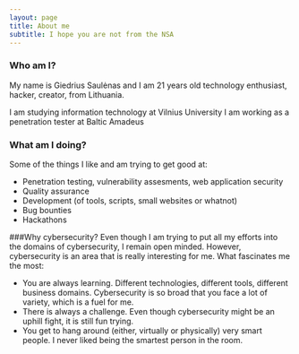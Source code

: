 ```yaml
---
layout: page
title: About me
subtitle: I hope you are not from the NSA
---
```


### Who am I?
My name is Giedrius Saulėnas and I am 21 years old technology enthusiast, hacker, creator, from Lithuania.

I am studying information technology at Vilnius University
I am working as a penetration tester at Baltic Amadeus

### What am I doing?
Some of the things I like and am trying to get good at:
- Penetration testing, vulnerability assesments, web application security
- Quality assurance
- Development (of tools, scripts, small websites or whatnot)
- Bug bounties
- Hackathons

###Why cybersecurity?
Even though I am trying to put all my efforts into the domains of cybersecurity, I remain open minded. However, cybersecurity is an area that is really interesting for me. What fascinates me the most:
- You are always learning. Different technologies, different tools, different business domains. Cybersecurity is so broad that you face a lot of variety, which is a fuel for me.
- There is always a challenge. Even though cybersecurity might be an uphill fight, it is still fun trying.
- You get to hang around (either, virtually or physically) very smart people. I never liked being the smartest person in the room.  